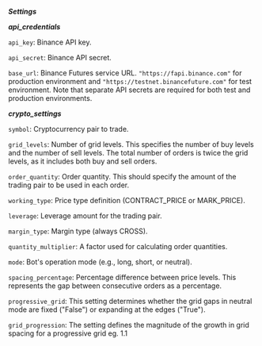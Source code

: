***Settings***

***api_credentials***

```api_key```: Binance API key.

```api_secret```: Binance API secret.

```base_url```: Binance Futures service URL. ```"https://fapi.binance.com"``` for production environment and ```"https://testnet.binancefuture.com"``` for test environment. Note that separate API secrets are required for both test and production environments.


***crypto_settings***

```symbol```: Cryptocurrency pair to trade.

```grid_levels```: Number of grid levels. This specifies the number of buy levels and the number of sell levels. The total number of orders is twice the grid levels, as it includes both buy and sell orders.

```order_quantity```: Order quantity. This should specify the amount of the trading pair to be used in each order.

```working_type```: Price type definition (CONTRACT_PRICE or MARK_PRICE).

```leverage```: Leverage amount for the trading pair.

```margin_type```: Margin type (always CROSS).

```quantity_multiplier```: A factor used for calculating order quantities.

```mode```: Bot's operation mode (e.g., long, short, or neutral).

```spacing_percentage```: Percentage difference between price levels. This represents the gap between consecutive orders as a percentage.

```progressive_grid```: This setting determines whether the grid gaps in neutral mode are fixed ("False") or expanding at the edges ("True").

```grid_progression```: The setting defines the magnitude of the growth in grid spacing for a progressive grid eg. 1.1

